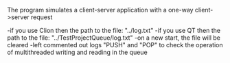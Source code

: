 The program simulates a client-server application with a one-way client->server request

-if you use Clion then the path to the file: "../log.txt"
-if you use QT then the path to the file: "../TestProjectQueue/log.txt"
-on a new start, the file will be cleared 
-left commented out logs "PUSH" and "POP" to check the operation of multithreaded writing and reading in the queue 
